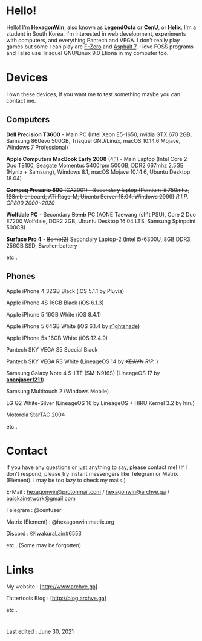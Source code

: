 # Hello!

Hello! I'm **HexagonWin**, also known as **LegendOcta** or **CenU**, or **Helix**. I'm a student in South Korea. I'm interested in web development, experiments with computers, and everything Pantech and VEGA.
I don't really play games but some I can play are [F-Zero](https://en.wikipedia.org/wiki/F-Zero_%28video_game%29) and [Asphalt 7](https://en.wikipedia.org/wiki/Asphalt_7:_Heat). I love FOSS programs and I also use Trisquel GNU/Linux 9.0 Etiona in my computer too.

# Devices

I own these devices, if you want me to test something maybe you can contact me.

## Computers
**Dell Precision T3600** - Main PC (Intel Xeon E5-1650, nvidia GTX 670 2GB, Samsung 860evo 500GB, Trisquel GNU/Linux, macOS 10.14.6 Mojave, Windows 7 Professional)

**Apple Computers MacBook Early 2008** (4,1) - Main Laptop (Intel Core 2 Duo T8100, Seagate Momentus 5400rpm 500GB, DDR2 667mhz 2.5GB (Hynix + Samsung), Windows 8.1, macOS Mojave 10.14.6, Ubuntu Desktop 18.04)

~~**Compaq Presario 800** (CA2001) - Secondary laptop (Pentium iii 750mhz, 128mb onboard, ATi Rage-M, Ubuntu Server 18.04, Windows 2000)~~ *R.I.P. CP800 2000~2020*

**Wolfdale PC** - Secondary ~~Bomb~~ PC (AONE Taewang (sh1t PSU), Core 2 Duo E7200 Wolfdale, DDR2 2GB, Ubuntu Desktop 16.04 LTS, Samsung Spinpoint 500GB)

**Surface Pro 4** - ~~Bomb(2)~~ Secondary Laptop-2 (Intel i5-6300U, 8GB DDR3, 256GB SSD, ~~Swollen battery~~

 etc..

## Phones
Apple iPhone 4 32GB Black (iOS 5.1.1 by Pluvia)

Apple iPhone 4S 16GB Black (iOS 6.1.3)

Apple iPhone 5 16GB White (iOS 8.4.1)

Apple iPhone 5 64GB White (iOS 6.1.4 by [n1ghtshade](http://github.com/synackuk/n1ghtshade/))

Apple iPhone 5s 16GB White (iOS 12.4.9)

Pantech SKY VEGA S5 Special Black

Pantech SKY VEGA R3 White (LineageOS 14 by ~~XDAVN~~ *RIP..*)

Samsung Galaxy Note 4 S-LTE (SM-N916S) (LineageOS 17 by **[ananjaser1211](https://forum.xda-developers.com/m/4637718/)**)

Samsung Multitouch 2 (Windows Mobile)

LG G2 White-Silver (LineageOS 16 by LineageOS + HIRU Kernel 3.2 by hiru)

Motorola StarTAC 2004

etc..


# Contact

If you have any questions or just anything to say, please contact me!
(If I don't respond, please try instant messengers like Telegram or Matrix (Element). I may be too lazy to check my mails.)

E-Mail : hexagonwin@protonmail.com / hexagonwin@archve.ga / baickainetwork@gmail.com

Telegram : @centuser

Matrix (Element) : @hexagonwin:matrix.org

Discord : @IwakuraLain#6553

etc.. (Some may be forgotten)

# Links

My website : [http://www.archve.ga]

Tattertools Blog : [http://blog.archve.ga]

etc..

# 
Last edited : June 30, 2021
